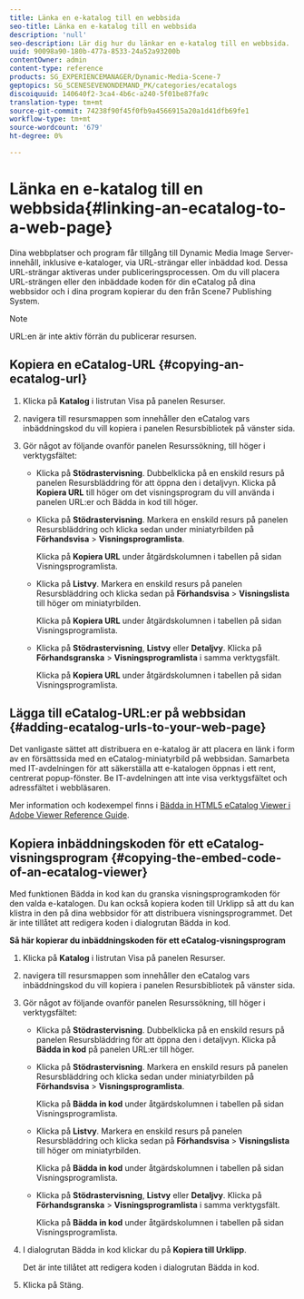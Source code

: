 ```yaml
---
title: Länka en e-katalog till en webbsida
seo-title: Länka en e-katalog till en webbsida
description: 'null'
seo-description: Lär dig hur du länkar en e-katalog till en webbsida.
uuid: 90098a90-180b-477a-8533-24a52a93200b
contentOwner: admin
content-type: reference
products: SG_EXPERIENCEMANAGER/Dynamic-Media-Scene-7
geptopics: SG_SCENESEVENONDEMAND_PK/categories/ecatalogs
discoiquuid: 140640f2-3ca4-4b6c-a240-5f01be87fa9c
translation-type: tm+mt
source-git-commit: 74238f90f45f0fb9a4566915a20a1d41dfb69fe1
workflow-type: tm+mt
source-wordcount: '679'
ht-degree: 0%

---
```



# Länka en e-katalog till en webbsida{#linking-an-ecatalog-to-a-web-page}

Dina webbplatser och program får tillgång till Dynamic Media Image Server-innehåll, inklusive e-kataloger, via URL-strängar eller inbäddad kod. Dessa URL-strängar aktiveras under publiceringsprocessen. Om du vill placera URL-strängen eller den inbäddade koden för din eCatalog på dina webbsidor och i dina program kopierar du den från Scene7 Publishing System.

>[!NOTE]
>
>URL:en är inte aktiv förrän du publicerar resursen.

## Kopiera en eCatalog-URL {#copying-an-ecatalog-url}

1. Klicka på **Katalog** i listrutan Visa på panelen Resurser.
1. navigera till resursmappen som innehåller den eCatalog vars inbäddningskod du vill kopiera i panelen Resursbibliotek på vänster sida.
1. Gör något av följande ovanför panelen Resurssökning, till höger i verktygsfältet:

   * Klicka på **Stödrastervisning**. Dubbelklicka på en enskild resurs på panelen Resursbläddring för att öppna den i detaljvyn. Klicka på **Kopiera URL** till höger om det visningsprogram du vill använda i panelen URL:er och Bädda in kod till höger.
   * Klicka på **Stödrastervisning**. Markera en enskild resurs på panelen Resursbläddring och klicka sedan under miniatyrbilden på **Förhandsvisa** > **Visningsprogramlista**.

      Klicka på **Kopiera URL** under åtgärdskolumnen i tabellen på sidan Visningsprogramlista.

   * Klicka på **Listvy**. Markera en enskild resurs på panelen Resursbläddring och klicka sedan på **Förhandsvisa** > **Visningslista** till höger om miniatyrbilden.

      Klicka på **Kopiera URL** under åtgärdskolumnen i tabellen på sidan Visningsprogramlista.

   * Klicka på **Stödrastervisning**, **Listvy** eller **Detaljvy**. Klicka på **Förhandsgranska** > **Visningsprogramlista** i samma verktygsfält.

      Klicka på **Kopiera URL** under åtgärdskolumnen i tabellen på sidan Visningsprogramlista.

## Lägga till eCatalog-URL:er på webbsidan {#adding-ecatalog-urls-to-your-web-page}

Det vanligaste sättet att distribuera en e-katalog är att placera en länk i form av en försättssida med en eCatalog-miniatyrbild på webbsidan. Samarbeta med IT-avdelningen för att säkerställa att e-katalogen öppnas i ett rent, centrerat popup-fönster. Be IT-avdelningen att inte visa verktygsfältet och adressfältet i webbläsaren.

Mer information och kodexempel finns i [Bädda in HTML5 eCatalog Viewer i Adobe Viewer Reference Guide](https://docs.adobe.com/content/help/en/dynamic-media-developer-resources/library/viewers-aem-assets-dmc/ecatalog/c-html5-20-ecatalog-viewer-about.html).

## Kopiera inbäddningskoden för ett eCatalog-visningsprogram {#copying-the-embed-code-of-an-ecatalog-viewer}

Med funktionen Bädda in kod kan du granska visningsprogramkoden för den valda e-katalogen. Du kan också kopiera koden till Urklipp så att du kan klistra in den på dina webbsidor för att distribuera visningsprogrammet. Det är inte tillåtet att redigera koden i dialogrutan Bädda in kod.

**Så här kopierar du inbäddningskoden för ett eCatalog-visningsprogram**

1. Klicka på **Katalog** i listrutan Visa på panelen Resurser.
1. navigera till resursmappen som innehåller den eCatalog vars inbäddningskod du vill kopiera i panelen Resursbibliotek på vänster sida.
1. Gör något av följande ovanför panelen Resurssökning, till höger i verktygsfältet:

   * Klicka på **Stödrastervisning**. Dubbelklicka på en enskild resurs på panelen Resursbläddring för att öppna den i detaljvyn. Klicka på **Bädda in kod** på panelen URL:er till höger.
   * Klicka på **Stödrastervisning**. Markera en enskild resurs på panelen Resursbläddring och klicka sedan under miniatyrbilden på **Förhandsvisa** > **Visningsprogramlista**.

      Klicka på **Bädda in kod** under åtgärdskolumnen i tabellen på sidan Visningsprogramlista.

   * Klicka på **Listvy**. Markera en enskild resurs på panelen Resursbläddring och klicka sedan på **Förhandsvisa** > **Visningslista** till höger om miniatyrbilden.

      Klicka på **Bädda in kod** under åtgärdskolumnen i tabellen på sidan Visningsprogramlista.

   * Klicka på **Stödrastervisning**, **Listvy** eller **Detaljvy**. Klicka på **Förhandsgranska** > **Visningsprogramlista** i samma verktygsfält.

      Klicka på **Bädda in kod** under åtgärdskolumnen i tabellen på sidan Visningsprogramlista.

1. I dialogrutan Bädda in kod klickar du på **Kopiera till Urklipp**.

   Det är inte tillåtet att redigera koden i dialogrutan Bädda in kod.

1. Klicka på Stäng.

